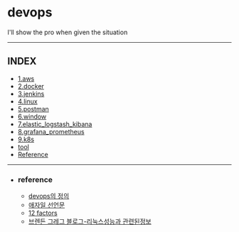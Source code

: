 # devops

I'll show the pro when given the situation

---

## INDEX
- [1.aws](https://github.com/jogilsang/devops/tree/master/1.aws)
- [2.docker](https://github.com/jogilsang/devops/tree/master/2.docker)
- [3.jenkins](https://github.com/jogilsang/devops/tree/master/3.jenkins)
- [4.linux](https://github.com/jogilsang/devops/tree/master/4.linux)
- [5.postman](https://github.com/jogilsang/devops/tree/master/5.postman)
- [6.window](https://github.com/jogilsang/devops/tree/master/6.window)
- [7.elastic_logstash_kibana](https://github.com/jogilsang/devops/tree/master/7.elastic_logstash_kibana)
- [8.grafana_prometheus](https://github.com/jogilsang/devops/tree/master/8.grafana_prometheus)
- [9.k8s](https://github.com/jogilsang/devops/tree/master/9.k8s)
- [tool](https://github.com/jogilsang/devops/tree/master/tool)
- [Reference](#reference)

---

- ### reference
  - [devops의 정의](https://www.atlassian.com/devops)
  - [애자일 선언문](https://ko.wikipedia.org/wiki/%EC%95%A0%EC%9E%90%EC%9D%BC_%EC%86%8C%ED%94%84%ED%8A%B8%EC%9B%A8%EC%96%B4_%EA%B0%9C%EB%B0%9C#%EC%95%A0%EC%9E%90%EC%9D%BC_%EC%84%A0%EC%96%B8%EB%AC%B8)
  - [12 factors](https://12factor.net/ko/)
  - [브렌든 그레그 블로그-리눅스성능과 관련된정보](https://www.brendangregg.com/linuxperf.html)

